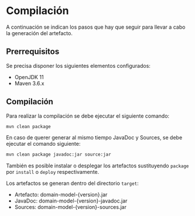 # Compilación

A continuación se indican los pasos que hay que seguir para llevar a cabo la generación del artefacto.

## Prerrequisitos

Se precisa disponer los siguientes elementos configurados:

* OpenJDK 11
* Maven 3.6.x

## Compilación

Para realizar la compilación se debe ejecutar el siguiente comando:

```bash
mvn clean package
```

En caso de querer generar al mismo tiempo JavaDoc y Sources, se debe ejecutar el comando siguiente: 

```bash
mvn clean package javadoc:jar source:jar
```

También es posible instalar o desplegar los artefactos sustituyendo `package` por `install` o `deploy` respectivamente.

Los artefactos se generan dentro del directorio `target`:

* Artefacto: domain-model-{version}.jar
* JavaDoc: domain-model-{version}-javadoc.jar
* Sources: domain-model-{version}-sources.jar
